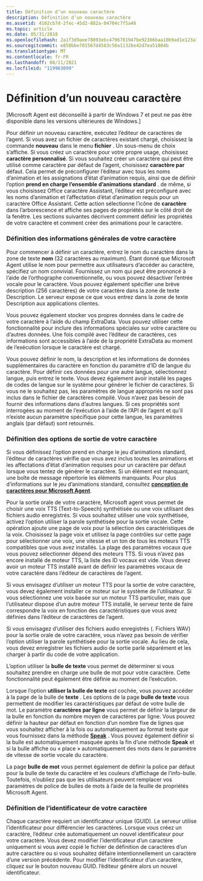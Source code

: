 ```yaml
---
title: Définition d’un nouveau caractère
description: Définition d’un nouveau caractère
ms.assetid: 4102cb7d-2fec-45d2-882a-04704c7f5a48
ms.topic: article
ms.date: 05/31/2018
ms.openlocfilehash: 2a1f3d9aee78893ebc4796781947be92366baa10b9ad1e123a73121df24646ab
ms.sourcegitcommit: e858bbe701567d4583c50a11326e42d7ea51804b
ms.translationtype: MT
ms.contentlocale: fr-FR
ms.lasthandoff: 08/11/2021
ms.locfileid: "119963099"
---
```

# <a name="defining-a-new-character"></a>Définition d’un nouveau caractère

\[Microsoft Agent est déconseillé à partir de Windows 7 et peut ne pas être disponible dans les versions ultérieures de Windows.\]

Pour définir un nouveau caractère, exécutez l’éditeur de caractères de l’agent. Si vous avez un fichier de caractères existant chargé, choisissez la commande **nouveau** dans le menu **fichier** . Un sous-menu de choix s’affiche. Si vous créez un caractère pour votre propre usage, choisissez **caractère personnalisé**. Si vous souhaitez créer un caractère qui peut être utilisé comme caractère par défaut de l’agent, choisissez **caractère par** défaut. Cela permet de préconfigurer l’éditeur avec tous les noms d’animation et les assignations d’état d’animation requis, ainsi que de définir l’option **prend en charge l’ensemble d’animations standard** . de même, si vous choisissez Office caractère Assistant, l’éditeur est préconfiguré avec les noms d’animation et l’affectation d’état d’animation requis pour un caractère Office Assistant. Cette action sélectionne l’icône de **caractère** dans l’arborescence et affiche ses pages de propriétés sur le côté droit de la fenêtre. Les sections suivantes décrivent comment définir les propriétés de votre caractère et comment créer des animations pour le caractère.

### <a name="setting-your-characters-general-information"></a>Définition des informations générales de votre caractère

Pour commencer à définir un caractère, entrez le nom du caractère dans la zone de texte **nom** (32 caractères au maximum). Étant donné que Microsoft Agent utilise le nom pour permettre aux utilisateurs d’accéder au caractère, spécifiez un nom convivial. Fournissez un nom qui peut être prononcé à l’aide de l’orthographe conventionnelle, ou vous pouvez désactiver l’entrée vocale pour le caractère. Vous pouvez également spécifier une brève description (256 caractères) de votre caractère dans la zone de texte Description. Le serveur expose ce que vous entrez dans la zone de texte Description aux applications clientes.

Vous pouvez également stocker vos propres données dans le cadre de votre caractère à l’aide du champ ExtraData. Vous pouvez utiliser cette fonctionnalité pour inclure des informations spéciales sur votre caractère ou d’autres données. Une fois compilé avec l’éditeur de caractères, ces informations sont accessibles à l’aide de la propriété ExtraData au moment de l’exécution lorsque le caractère est chargé.

Vous pouvez définir le nom, la description et les informations de données supplémentaires du caractère en fonction du paramètre d’ID de langue du caractère. Pour définir ces données pour une autre langue, sélectionnez langue, puis entrez le texte. Vous devez également avoir installé les pages de codes de langue sur le système pour générer le fichier de caractères. Si vous ne le souhaitez pas, les paramètres de langue appropriés ne sont pas inclus dans le fichier de caractères compilé. Vous n’avez pas besoin de fournir des informations dans d’autres langues. Si ces propriétés sont interrogées au moment de l’exécution à l’aide de l’API de l’agent et qu’il n’existe aucun paramètre spécifique pour cette langue, les paramètres anglais (par défaut) sont retournés.

### <a name="setting-your-characters-output-options"></a>Définition des options de sortie de votre caractère

Si vous définissez l’option prend en charge le jeu d’animations standard, l’éditeur de caractères vérifie que vous avez inclus toutes les animations et les affectations d’état d’animation requises pour un caractère par défaut lorsque vous tentez de générer le caractère. Si un élément est manquant, une boîte de message répertorie les éléments manquants. Pour plus d’informations sur le jeu d’animations standard, consultez [**conception de caractères pour Microsoft Agent**](designing-characters-for-microsoft-agent.md).

Pour la sortie orale de votre caractère, Microsoft agent vous permet de choisir une voix TTS (Text-to-Speech) synthétisée ou une voix utilisant des fichiers audio enregistrés. Si vous souhaitez utiliser une voix synthétisée, activez l’option utiliser la parole synthétisée pour la sortie vocale. Cette opération ajoute une page de voix pour la sélection des caractéristiques de la voix. Choisissez la page voix et utilisez la page contrôles sur cette page pour sélectionner une voix, une vitesse et un ton de tous les moteurs TTS compatibles que vous avez installés. La plage des paramètres vocaux que vous pouvez sélectionner dépend des moteurs TTS. Si vous n’avez pas encore installé de moteur TTS, la liste des ID vocaux est vide. Vous devez avoir un moteur TTS installé avant de définir les paramètres vocaux de votre caractère dans l’éditeur de caractères de l’agent.

Si vous envisagez d’utiliser un moteur TTS pour la sortie de votre caractère, vous devez également installer ce moteur sur le système de l’utilisateur. Si vous sélectionnez une voix basée sur un moteur TTS particulier, mais que l’utilisateur dispose d’un autre moteur TTS installé, le serveur tente de faire correspondre la voix en fonction des caractéristiques que vous avez définies dans l’éditeur de caractères de l’agent.

Si vous envisagez d’utiliser des fichiers audio enregistrés (. Fichiers WAV) pour la sortie orale de votre caractère, vous n’avez pas besoin de vérifier l’option utiliser la parole synthétisée pour la sortie vocale. Au lieu de cela, vous devez enregistrer les fichiers audio de sortie parlé séparément et les charger à partir du code de votre application.

L’option utiliser la **bulle de texte** vous permet de déterminer si vous souhaitez prendre en charge une bulle de mot pour votre caractère. Cette fonctionnalité peut également être définie au moment de l’exécution.

Lorsque l’option **utiliser la bulle de texte** est cochée, vous pouvez accéder à la page de la bulle de **texte** . Les options de la page **bulle de texte** vous permettent de modifier les caractéristiques par défaut de votre bulle de mot. Le paramètre **caractères par ligne** vous permet de définir la largeur de la bulle en fonction du nombre moyen de caractères par ligne. Vous pouvez définir la hauteur par défaut en fonction d’un nombre fixe de lignes que vous souhaitez afficher à la fois ou automatiquement au format texte que vous fournissez dans la méthode [**Speak**](speak-method.md) . Vous pouvez également définir si la bulle est automatiquement masquée après la fin d’une méthode **Speak** et si la bulle affiche ou « place » automatiquement des mots dans le paramètre de vitesse de sortie vocale du caractère.

La page **bulle de mot** vous permet également de définir la police par défaut pour la bulle de texte du caractère et les couleurs d’affichage de l’info-bulle. Toutefois, n’oubliez pas que les utilisateurs peuvent remplacer vos paramètres de police de bulles de mots à l’aide de la feuille de propriétés Microsoft Agent.

### <a name="setting-your-characters-identifier"></a>Définition de l’identificateur de votre caractère

Chaque caractère requiert un identificateur unique (GUID). Le serveur utilise l’identificateur pour différencier les caractères. Lorsque vous créez un caractère, l’éditeur crée automatiquement un nouvel identificateur pour votre caractère. Vous devez modifier l’identificateur d’un caractère uniquement si vous avez copié le fichier de définition de caractères d’un autre caractère ou si vous souhaitez défaire intentionnellement un caractère d’une version précédente. Pour modifier l’identificateur d’un caractère, cliquez sur le bouton nouveau GUID. l’éditeur génère alors un nouvel identificateur.

 

 




